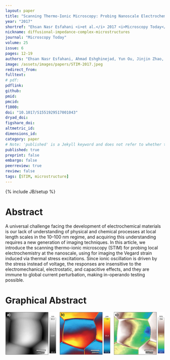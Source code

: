 ```yaml
---
layout: paper
title: "Scanning Thermo-Ionic Microscopy: Probing Nanoscale Electrochemistry via Thermal Stress-Induced Oscillation"
year: "2017"
shortref: "Ehsan Nasr Esfahani <i>et al.</i> 2017 <i>Microscopy Today</i> <b>25 (6)</b> 12-19"
nickname: diffusional-impedance-complex-microstructures
journal: "Microscopy Today"
volume: 25
issue: 6
pages: 12-19
authors: "Ehsan Nasr Esfahani, Ahmad Eshghinejad, Yun Ou, Jinjin Zhao, Stuart Adler and Jiangyu Li"
image: /assets/images/papers/STIM-2017.jpeg
redirect_from: 
fulltext: 
# pdf: 
pdflink: 
github: 
pmid: 
pmcid: 
f1000: 
doi: "10.1017/S1551929517001043"
dryad_doi:
figshare_doi: 
altmetric_id: 
dimensions_id: 
category: paper
# Note: 'published' is a Jekyll keyword and does not refer to whether the paper is published, but rather to whether this Markdown should be part of the rendered site.
published: true
preprint: false
embargo: false
peerreview: true
review: false
tags: [STIM, microstructure]
---
```

{% include JB/setup %}

# Abstract 

A universal challenge facing the development of electrochemical materials is our lack of understanding of physical
 and chemical processes at local length scales in the 10–100 nm regime, and acquiring this understanding requires a new generation
 of imaging techniques. In this article, we introduce the scanning thermo-ionic microscopy (STIM) for probing local electrochemistry at
 the nanoscale, using for imaging the Vegard strain induced via thermal stress excitations. Since ionic oscillation is driven by the stress
 instead of voltage, the responses are insensitive to the electromechanical, electrostatic, and capacitive effects, and they are immune to
 global current perturbation, making in-operando testing possible.

# Graphical Abstract

<p align="center">
<img src="/assets/images/papers/STIM-2017.jpeg">
</p>
